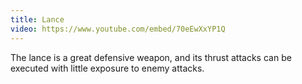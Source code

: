 ```yaml
---
title: Lance
video: https://www.youtube.com/embed/70eEwXxYP1Q
---
```


The lance is a great defensive weapon, and its thrust attacks can be executed with little exposure to enemy attacks.
